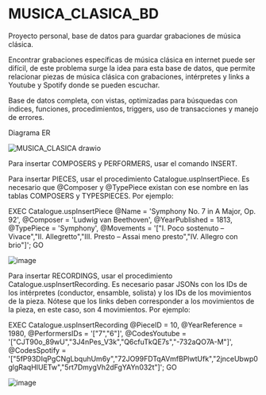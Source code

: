 # MUSICA_CLASICA_BD
Proyecto personal, base de datos para guardar grabaciones de música clásica.

Encontrar grabaciones específicas de música clásica en internet puede ser difícil, de este problema surge la idea para esta base de datos, que permite relacionar piezas de música clásica con grabaciones, intérpretes y links a Youtube y Spotify donde se pueden escuchar. 

Base de datos completa, con vistas, optimizadas para búsquedas con índices, funciones, procedimientos, triggers, uso de transacciones y manejo de errores.

Diagrama ER

![MUSICA_CLASICA drawio](https://github.com/user-attachments/assets/a2488ba4-d3e7-48be-8190-13a044f72ff5)

Para insertar COMPOSERS y PERFORMERS, usar el comando INSERT.

Para insertar PIECES, usar el procedimiento Catalogue.uspInsertPiece. Es necesario que @Composer y @TypePiece existan con ese nombre en las tablas COMPOSERS y TYPESPIECES. Por ejemplo:

EXEC Catalogue.uspInsertPiece
	@Name = 'Symphony No. 7 in A Major, Op. 92',
	@Composer = 'Ludwig van Beethoven',
	@YearPublished = 1813,
	@TypePiece = 'Symphony',
	@Movements = '["I. Poco sostenuto – Vivace","II. Allegretto","III. Presto – Assai meno presto","IV. Allegro con brio"]';
GO

![image](https://github.com/user-attachments/assets/553de38d-46e0-4551-9a14-fd2d13a9e06e)

Para insertar RECORDINGS, usar el procedimiento Catalogue.uspInsertRecording. Es necesario pasar JSONs con los IDs de los intérpretes (conductor, ensamble, solista) y los IDs de los movimientos de la pieza. Nótese que los links deben corresponder a los movimientos de la pieza, en este caso, son 4 movimientos. Por ejemplo:

EXEC Catalogue.uspInsertRecording
	  @PieceID = 10,
    @YearReference = 1980,
    @PerformersIDs = '["7","6"]',
    @CodesYoutube = '["CJT90o_89wU","3J4nPes_V3k","Q6cfuTkQE7s","-732aQO7A-M"]',
    @CodesSpotify = '["5fP93DIqPgCNgLbquhUm6y","72JO99FDTqAVmfBPlwtUfk","2jnceUbwp0glgRaqHIUETw","5rt7DmygVh2dFgYAYn032t"]';
GO

![image](https://github.com/user-attachments/assets/069c0a8b-f312-4617-9208-f68f61819d69)

